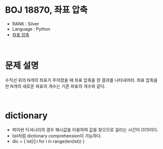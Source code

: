# BOJ 18870, 좌표 압축

- RANK : Silver
- Language : Python
- [좌표 압축](https://www.acmicpc.net/problem/18870)

<br/>

# 문제 설명

수직선 위의 N개의 좌표가 주어졌을 때 좌표 압축을 한 결과를 나타내어라. 좌표 압축을 한 N개의 새로운 좌표의 개수는 기존 좌표의 개수와 같다.

<br/>

# dictionary

- 파이썬 딕셔너리의 경우 해시값을 이용하여 값을 찾으므로 걸리는 시간이 O(1)이다.
- list처럼 dictionary comprehension이 가능하다.
- dic = { lst[i]:i for i in range(len(lst)) }
